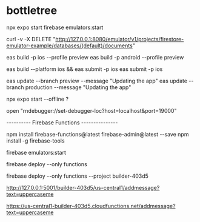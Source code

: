 # bottletree

npx expo start
firebase emulators:start

curl -v -X DELETE "http://127.0.0.1:8080/emulator/v1/projects/firestore-emulator-example/databases/(default)/documents"

eas build -p ios --profile preview
eas build -p android --profile preview

eas build --platform ios && eas submit -p ios
eas submit -p ios

eas update --branch preview --message "Updating the app"
eas update --branch production --message "Updating the app"

npx expo start --offline
?

open "rndebugger://set-debugger-loc?host=localhost&port=19000"

---------- Firebase Functions ---------------

npm install firebase-functions@latest firebase-admin@latest --save
npm install -g firebase-tools

firebase emulators:start

firebase deploy --only functions

firebase deploy --only functions --project builder-403d5


http://127.0.0.1:5001/builder-403d5/us-central1/addmessage?text=uppercaseme


https://us-central1-builder-403d5.cloudfunctions.net/addmessage?text=uppercaseme
